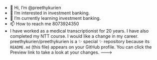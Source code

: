 - 👋 Hi, I’m @preethykurien
- 👀 I’m interested in investment banking.
- 🌱 I’m currently learning investment banking.
- 📫 How to reach me 8073924350
- I have worked as a medical transcriptionist for 20 years.  I have also completed my NTT course.  I would like a change in my career.
preethykurien/preethykurien is a ✨ special ✨ repository because its `README.md` (this file) appears on your GitHub profile.
You can click the Preview link to take a look at your changes.
--->
